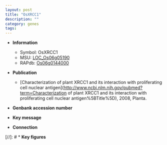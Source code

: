 ```yaml
---
layout: post
title: "OsXRCC1"
description: ""
category: genes
tags: 
---
```


* **Information**  
    + Symbol: OsXRCC1  
    + MSU: [LOC_Os06g05190](http://rice.plantbiology.msu.edu/cgi-bin/ORF_infopage.cgi?orf=LOC_Os06g05190)  
    + RAPdb: [Os06g0144000](http://rapdb.dna.affrc.go.jp/viewer/gbrowse_details/irgsp1?name=Os06g0144000)  

* **Publication**  
    + [Characterization of plant XRCC1 and its interaction with proliferating cell nuclear antigen](http://www.ncbi.nlm.nih.gov/pubmed?term=Characterization of plant XRCC1 and its interaction with proliferating cell nuclear antigen%5BTitle%5D), 2008, Planta.

* **Genbank accession number**  

* **Key message**  

* **Connection**  

[//]: # * **Key figures**  


